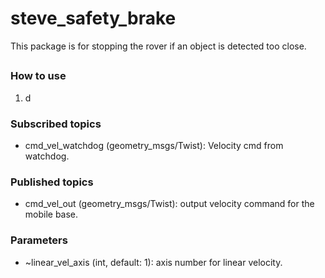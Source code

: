 # steve_safety_brake
This package is for stopping the rover if an object is detected too close.

## 


### How to use
1. d


### Subscribed topics
* cmd_vel_watchdog (geometry_msgs/Twist): Velocity cmd from watchdog.
### Published topics
* cmd_vel_out (geometry_msgs/Twist): output velocity command for the mobile base.

### Parameters
* ~linear_vel_axis (int, default: 1): axis number for linear velocity.
